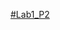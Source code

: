 [#Lab1_P2](https://github.com/book92/Lab1_P2/assets/83381044/65e8705a-c58c-4088-b266-a683c5818511)
 
 
